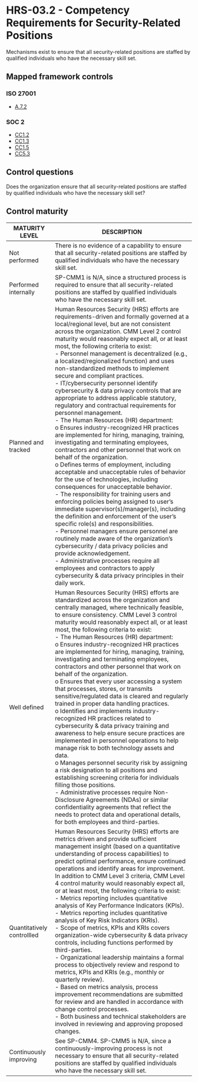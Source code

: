 # HRS-03.2 - Competency Requirements for Security-Related Positions
Mechanisms exist to ensure that all security-related positions are staffed by qualified individuals who have the necessary skill set. 
## Mapped framework controls
### ISO 27001
- [A.7.2](../iso27001/a-7.md#a72)
### SOC 2
- [CC1.2](../soc2/cc12.md)
- [CC1.3](../soc2/cc13.md)
- [CC1.5](../soc2/cc15.md)
- [CC5.3](../soc2/cc53.md)
## Control questions
Does the organization ensure that all security-related positions are staffed by qualified individuals who have the necessary skill set? 
## Control maturity
|       MATURITY LEVEL       |                                                                                                                                                                                                                                                                                                                                                                                                                                                                                                                                                                                                                                                                                                                                                                                                         DESCRIPTION                                                                                                                                                                                                                                                                                                                                                                                                                                                                                                                                                                                                                                                                                                                                                                                                         |
|----------------------------|-----------------------------------------------------------------------------------------------------------------------------------------------------------------------------------------------------------------------------------------------------------------------------------------------------------------------------------------------------------------------------------------------------------------------------------------------------------------------------------------------------------------------------------------------------------------------------------------------------------------------------------------------------------------------------------------------------------------------------------------------------------------------------------------------------------------------------------------------------------------------------------------------------------------------------------------------------------------------------------------------------------------------------------------------------------------------------------------------------------------------------------------------------------------------------------------------------------------------------------------------------------------------------------------------------------------------------------------------------------------------------------------------------------------------------------------------------------------------------------------------------------------------------------------------------------------------------------------------------------------------------|
| Not performed              | There is no evidence of a capability to ensure that all security-related positions are staffed by qualified individuals who have the necessary skill set.                                                                                                                                                                                                                                                                                                                                                                                                                                                                                                                                                                                                                                                                                                                                                                                                                                                                                                                                                                                                                                                                                                                                                                                                                                                                                                                                                                                                                                                                   |
| Performed internally       | SP-CMM1 is N/A, since a structured process is required to ensure that all security-related positions are staffed by qualified individuals who have the necessary skill set.                                                                                                                                                                                                                                                                                                                                                                                                                                                                                                                                                                                                                                                                                                                                                                                                                                                                                                                                                                                                                                                                                                                                                                                                                                                                                                                                                                                                                                                 |
| Planned and tracked        | Human Resources Security (HRS) efforts are requirements-driven and formally governed at a local/regional level, but are not consistent across the organization. CMM Level 2 control maturity would reasonably expect all, or at least most, the following criteria to exist:<br>- Personnel management is decentralized (e.g., a localized/regionalized function) and uses non-standardized methods to implement secure and compliant practices.<br>- IT/cybersecurity personnel identify cybersecurity & data privacy controls that are appropriate to address applicable statutory, regulatory and contractual requirements for personnel management. <br>- The Human Resources (HR) department:<br>o	Ensures industry-recognized HR practices are implemented for hiring, managing, training, investigating and terminating employees, contractors and other personnel that work on behalf of the organization.<br>o	Defines terms of employment, including acceptable and unacceptable rules of behavior for the use of technologies, including consequences for unacceptable behavior.<br>- The responsibility for training users and enforcing policies being assigned to user’s immediate supervisor(s)/manager(s), including the definition and enforcement of the user’s specific role(s) and responsibilities.<br>- Personnel managers ensure personnel are routinely made aware of the organization’s cybersecurity / data privacy policies and provide acknowledgement.<br>- Administrative processes require all employees and contractors to apply cybersecurity & data privacy principles in their daily work. |
| Well defined               | Human Resources Security (HRS) efforts are standardized across the organization and centrally managed, where technically feasible, to ensure consistency. CMM Level 3 control maturity would reasonably expect all, or at least most, the following criteria to exist:<br>- The Human Resources (HR) department:<br>o	Ensures industry-recognized HR practices are implemented for hiring, managing, training, investigating and terminating employees, contractors and other personnel that work on behalf of the organization.<br>o	Ensures that every user accessing a system that processes, stores, or transmits sensitive/regulated data is cleared and regularly trained in proper data handling practices. <br>o	Identifies and implements industry-recognized HR practices related to cybersecurity & data privacy training and awareness to help ensure secure practices are implemented in personnel operations to help manage risk to both technology assets and data.<br>o	Manages personnel security risk by assigning a risk designation to all positions and establishing screening criteria for individuals filling those positions.<br>- Administrative processes require Non-Disclosure Agreements (NDAs) or similar confidentiality agreements that reflect the needs to protect data and operational details, for both employees and third-parties.                                                                                                                                                                                                                                                        |
| Quantitatively controllled | Human Resources Security (HRS) efforts are metrics driven and provide sufficient management insight (based on a quantitative understanding of process capabilities) to predict optimal performance, ensure continued operations and identify areas for improvement. In addition to CMM Level 3 criteria, CMM Level 4 control maturity would reasonably expect all, or at least most, the following criteria to exist:<br>- 	Metrics reporting includes quantitative analysis of Key Performance Indicators (KPIs).<br>- 	Metrics reporting includes quantitative analysis of Key Risk Indicators (KRIs).<br>- 	Scope of metrics, KPIs and KRIs covers organization-wide cybersecurity & data privacy controls, including functions performed by third-parties.<br>- 	Organizational leadership maintains a formal process to objectively review and respond to metrics, KPIs and KRIs (e.g., monthly or quarterly review).<br>- 	Based on metrics analysis, process improvement recommendations are submitted for review and are handled in accordance with change control processes.<br>- 	Both business and technical stakeholders are involved in reviewing and approving proposed changes.                                                                                                                                                                                                                                                                                                                                                                                                                                    |
| Continuously improving     | See SP-CMM4. SP-CMM5 is N/A, since a continuously-improving process is not necessary to ensure that all security-related positions are staffed by qualified individuals who have the necessary skill set.                                                                                                                                                                                                                                                                                                                                                                                                                                                                                                                                                                                                                                                                                                                                                                                                                                                                                                                                                                                                                                                                                                                                                                                                                                                                                                                                                                                                                   |
